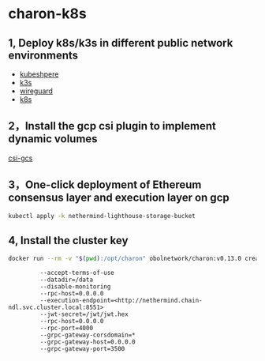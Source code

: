 # charon-k8s

## 1, Deploy k8s/k3s in different public network environments

- [kubeshpere](https://kubesphere.io/en)
- [k3s](https://k3s.io/)
- [wireguard](https://www.wireguard.com/)
- [k8s](https://kubernetes.io/)
  
## 2，Install the gcp csi plugin to implement dynamic volumes
[csi-gcs](https://ofek.dev/csi-gcs/dynamic_provisioning/)

## 3，One-click deployment of Ethereum consensus layer and execution layer on gcp

```bash
kubectl apply -k nethermind-lighthouse-storage-bucket
```

## 4, Install the cluster key

```bash
docker run --rm -v "$(pwd):/opt/charon" obolnetwork/charon:v0.13.0 create cluster --withdrawal-address="0x0257Cd0453243D228482f93F58b17adEA4F532B1" --nodes 4 --threshold 3 --name g-xbt
```

             --accept-terms-of-use
             --datadir=/data
             --disable-monitoring
             --rpc-host=0.0.0.0
             --execution-endpoint=<http://nethermind.chain-ndl.svc.cluster.local:8551>
             --jwt-secret=/jwt/jwt.hex
             --rpc-host=0.0.0.0
             --rpc-port=4000
             --grpc-gateway-corsdomain=*
             --grpc-gateway-host=0.0.0.0
             --grpc-gateway-port=3500

